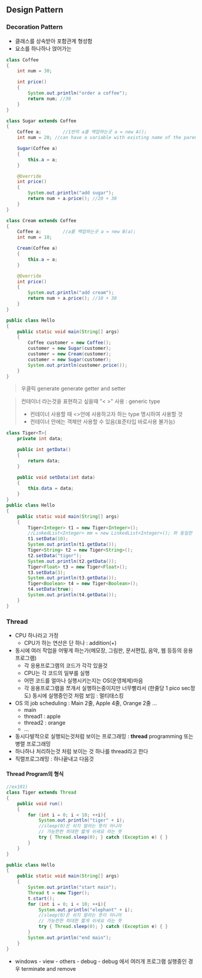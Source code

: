 ## Design Pattern

### Decoration Pattern
* 클래스를 상속받아 포함관계 형성함
* 요소를 하나하나 얹어가는
```java
class Coffee
{
    int num = 30;

    int price()
    {
        System.out.println("order a coffee");
        return num; //30
    }
}

class Sugar extends Coffee
{
    Coffee a;        //1번의 a를 백업하는곳 a = new A();
    int num = 20; //can have a variable with existing name of the parent class

    Sugar(Coffee a)
    {
        this.a = a;
    }

    @Override
    int price()
    {
        System.out.println("add sugar");
        return num + a.price(); //20 + 30
    }
}

class Cream extends Coffee
{
    Coffee a;        //a를 백업하는곳 a = new B(a);
    int num = 10;

    Cream(Coffee a)
    {
        this.a = a;
    }

    @Override
    int price()
    {
        System.out.println("add cream");
        return num + a.price(); //10 + 30
    }
}

public class Hello
{
    public static void main(String[] args)
    {
        Coffee customer = new Coffee();
        customer = new Sugar(customer);
        customer = new Cream(customer);
        customer = new Sugar(customer);
        System.out.println(customer.price());
    }
}
```

> 우클릭 generate generate getter and setter

> 컨테이너 라는것을 표현하고 싶을때 "< >" 사용 :  generic type
> * 컨테이너 사용할 때 <>안에 사용하고자 하는 type 명시하여 사용할 것
>  * 컨테이너 안에는 객체만 사용할 수 있음(표준타입 바로사용 불가능)
```java
class Tiger<T>{
    private int data;

    public int getData()
    {
        return data;
    }

    public void setData(int data)
    {
        this.data = data;
    }
}
public class Hello
{
    public static void main(String[] args)
    {
        Tiger<Integer> t1 = new Tiger<Integer>();
        //LinkedList<Integer> mm = new LinkedList<Integer>(); 와 동일한 형태
        t1.setData(10);
        System.out.println(t1.getData());
        Tiger<String> t2 = new Tiger<String>();
        t2.setData("tiger");
        System.out.println(t2.getData());
        Tiger<Float> t3 = new Tiger<Float>();
        t3.setData(3);
        System.out.println(t3.getData());
        Tiger<Boolean> t4 = new Tiger<Boolean>();
        t4.setData(true);
        System.out.println(t4.getData());
    }
}    
```
### Thread
* CPU 하나라고 가정
  * CPU가 하는 연산은 단 하나 : addition(+)
* 동시에 여러 작업을 어떻게 하는가(메모장, 그림판, 문서편집, 음악, 웹 등등의 응용프로그램)
  * 각 응용프로그램의 코드가 각각 있을것
  * CPU는 각 코드의 일부를 실행
  * 어떤 코드를 얼마나 실행시키는지는 OS(운영체제)마음
  * 각 응용프로그램을 쪼개서 실행하는중이지만 너무빨라서 (한줄당 1 pico sec정도) 동시에 실행중인것 처럼 보임 : 멀티태스킹
* OS 의 job scheduling : Main 2줄, Apple 4줄, Orange 2줄 ... 
  * main
  * thread1 : apple
  * thread2 : orange
  * ...
* 동시다발적으로 실행되는것처럼 보이는 프로그래밍 : **thread** programming 또는 병렬 프로그래밍
* 하나하나 처리하는것 처럼 보이는 것 하나를 thread라고 한다
* 직렬프로그래밍 : 하나끝내고 다음것

#### Thread Program의 형식
```java
//ex101)
class Tiger extends Thread
{
    public void run()
    {
        for (int i = 0; i < 10; ++i){
            System.out.println("tiger" + i);
            //sleep(0)은 쉬지 말라는 뜻이 아니라
            // 가능한한 최대한 짧게 쉬세요 라는 뜻
            try { Thread.sleep(0); } catch (Exception e) { }
        }
    }
}

public class Hello
{
    public static void main(String[] args)
    {
        System.out.println("start main");
        Thread t = new Tiger();
        t.start();
        for (int i = 0; i < 10; ++i){
            System.out.println("elephant" + i);
            //sleep(0)은 쉬지 말라는 뜻이 아니라
            // 가능한한 최대한 짧게 쉬세요 라는 뜻
            try { Thread.sleep(0); } catch (Exception e) { }
        }
        System.out.println("end main");
    }
}

```

* windows - view - others - debug - debug 에서 여러개 프로그램 실행중인 경우 terminate and remove